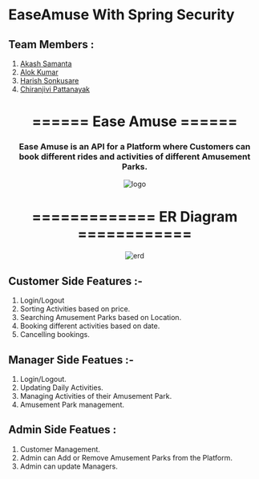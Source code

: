 # EaseAmuse With Spring Security
## Team Members :

1. [Akash Samanta](https://github.com/aks-samanta)
2. [Alok Kumar](https://github.com/alokkr11)
3. [Harish Sonkusare](https://github.com/Harish7775)
4. [Chiranjivi Pattanayak](https://github.com/chiranjivi-7)


<div align="center">

# ====== Ease Amuse ======

### Ease Amuse is an API for a Platform where Customers can book different rides and activities of different Amusement Parks. 

<img  src="https://github.com/aks-samanta/EaseAmuse/blob/main/src/main/resources/static/amusement.png" alt="logo" align="center" >

# ============= ER Diagram ============
<img src="https://github.com/aks-samanta/EaseAmuse/blob/main/src/main/resources/static/easeAmuseERD.png" alt="erd" align="center">
</div>



## Customer Side Features :-
1. Login/Logout
2. Sorting Activities based on price.
3. Searching Amusement Parks based on Location.
4. Booking different activities based on date.
5. Cancelling bookings.

## Manager Side Featues :-
1. Login/Logout.
2. Updating Daily Activities.
3. Managing Activities of their Amusement Park.
4. Amusement Park management.

## Admin Side Featues :
1. Customer Management.
2. Admin can Add or Remove Amusement Parks from the Platform.
3. Admin can update Managers.
